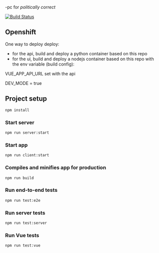 -pc for *politically correct*

[![Build Status](https://travis-ci.org/ericminio/tdd-ready.svg?branch=python-flask-vuejs-postgres-pc)](https://travis-ci.org/ericminio/tdd-ready)

## Openshift

One way to deploy deploy:
* for the api, build and deploy a python container based on this repo
* for the ui, build and deploy a nodejs container based on this repo with the env variable (build config):

VUE_APP_API_URL set with the api

DEV_MODE = true

## Project setup
```
npm install
```

### Start server
```
npm run server:start
```

### Start app
```
npm run client:start
```

### Compiles and minifies app for production
```
npm run build
```

### Run end-to-end tests
```
npm run test:e2e
```

### Run server tests
```
npm run test:server
```

### Run Vue tests
```
npm run test:vue
```
